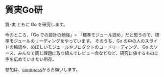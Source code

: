 質実Go研
============

質-実 ともに Go を研究します。

今のところ、「Go での設計の勉強」= 「標準モジュール読め」だと思うので、標準モジュールのリーディングをやっています。
そのうち、Go の中の人のスライドの輪読や、めぼしいモジュールやプロダクトのコードリーディング、 Go のソース、みんなで同じ課題に取り組んでレビュー会などなど、研究に値するものに手を広めていきたい所存。

参加は、[connpass](http://connpass.com/series/353/)からお願いします。
